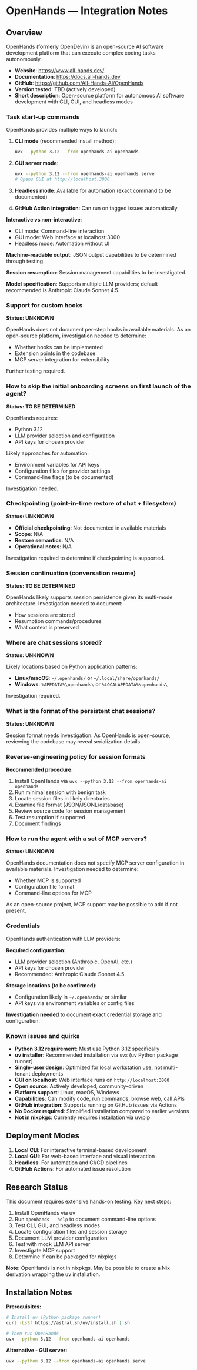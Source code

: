 # OpenHands — Integration Notes

## Overview

OpenHands (formerly OpenDevin) is an open-source AI software development platform that can execute complex coding tasks autonomously.

- **Website**: <https://www.all-hands.dev/>
- **Documentation**: <https://docs.all-hands.dev>
- **GitHub**: <https://github.com/All-Hands-AI/OpenHands>
- **Version tested**: TBD (actively developed)
- **Short description**: Open-source platform for autonomous AI software development with CLI, GUI, and headless modes

### Task start-up commands

OpenHands provides multiple ways to launch:

1. **CLI mode** (recommended install method):

   ```bash
   uvx --python 3.12 --from openhands-ai openhands
   ```

2. **GUI server mode**:

   ```bash
   uvx --python 3.12 --from openhands-ai openhands serve
   # Opens GUI at http://localhost:3000
   ```

3. **Headless mode**: Available for automation (exact command to be documented)

4. **GitHub Action integration**: Can run on tagged issues automatically

**Interactive vs non-interactive**:
- CLI mode: Command-line interaction
- GUI mode: Web interface at localhost:3000
- Headless mode: Automation without UI

**Machine-readable output**: JSON output capabilities to be determined through testing.

**Session resumption**: Session management capabilities to be investigated.

**Model specification**: Supports multiple LLM providers; default recommended is Anthropic Claude Sonnet 4.5.

### Support for custom hooks

**Status: UNKNOWN**

OpenHands does not document per-step hooks in available materials. As an open-source platform, investigation needed to determine:
- Whether hooks can be implemented
- Extension points in the codebase
- MCP server integration for extensibility

Further testing required.

### How to skip the initial onboarding screens on first launch of the agent?

**Status: TO BE DETERMINED**

OpenHands requires:
- Python 3.12
- LLM provider selection and configuration
- API keys for chosen provider

Likely approaches for automation:
- Environment variables for API keys
- Configuration files for provider settings
- Command-line flags (to be documented)

Investigation needed.

### Checkpointing (point-in-time restore of chat + filesystem)

**Status: UNKNOWN**

- **Official checkpointing**: Not documented in available materials
- **Scope**: N/A
- **Restore semantics**: N/A
- **Operational notes**: N/A

Investigation required to determine if checkpointing is supported.

### Session continuation (conversation resume)

**Status: TO BE DETERMINED**

OpenHands likely supports session persistence given its multi-mode architecture. Investigation needed to document:
- How sessions are stored
- Resumption commands/procedures
- What context is preserved

### Where are chat sessions stored?

**Status: UNKNOWN**

Likely locations based on Python application patterns:
- **Linux/macOS**: `~/.openhands/` or `~/.local/share/openhands/`
- **Windows**: `%APPDATA%\openhands\` or `%LOCALAPPDATA%\openhands\`

Investigation required.

### What is the format of the persistent chat sessions?

**Status: UNKNOWN**

Session format needs investigation. As OpenHands is open-source, reviewing the codebase may reveal serialization details.

### Reverse‑engineering policy for session formats

**Recommended procedure:**

1. Install OpenHands via `uvx --python 3.12 --from openhands-ai openhands`
2. Run minimal session with benign task
3. Locate session files in likely directories
4. Examine file format (JSON/JSONL/database)
5. Review source code for session management
6. Test resumption if supported
7. Document findings

### How to run the agent with a set of MCP servers?

**Status: UNKNOWN**

OpenHands documentation does not specify MCP server configuration in available materials. Investigation needed to determine:
- Whether MCP is supported
- Configuration file format
- Command-line options for MCP

As an open-source project, MCP support may be possible to add if not present.

### Credentials

OpenHands authentication with LLM providers:

**Required configuration:**
- LLM provider selection (Anthropic, OpenAI, etc.)
- API keys for chosen provider
- Recommended: Anthropic Claude Sonnet 4.5

**Storage locations (to be confirmed):**
- Configuration likely in `~/.openhands/` or similar
- API keys via environment variables or config files

**Investigation needed** to document exact credential storage and configuration.

### Known issues and quirks

- **Python 3.12 requirement**: Must use Python 3.12 specifically
- **uv installer**: Recommended installation via `uvx` (uv Python package runner)
- **Single-user design**: Optimized for local workstation use, not multi-tenant deployments
- **GUI on localhost**: Web interface runs on `http://localhost:3000`
- **Open source**: Actively developed, community-driven
- **Platform support**: Linux, macOS, Windows
- **Capabilities**: Can modify code, run commands, browse web, call APIs
- **GitHub integration**: Supports running on GitHub issues via Actions
- **No Docker required**: Simplified installation compared to earlier versions
- **Not in nixpkgs**: Currently requires installation via uv/pip

## Deployment Modes

1. **Local CLI**: For interactive terminal-based development
2. **Local GUI**: For web-based interface and visual interaction
3. **Headless**: For automation and CI/CD pipelines
4. **GitHub Actions**: For automated issue resolution

## Research Status

This document requires extensive hands-on testing. Key next steps:

1. Install OpenHands via uv
2. Run `openhands --help` to document command-line options
3. Test CLI, GUI, and headless modes
4. Locate configuration files and session storage
5. Document LLM provider configuration
6. Test with mock LLM API server
7. Investigate MCP support
8. Determine if can be packaged for nixpkgs

**Note**: OpenHands is not in nixpkgs. May be possible to create a Nix derivation wrapping the uv installation.

## Installation Notes

**Prerequisites:**
```bash
# Install uv (Python package runner)
curl -LsSf https://astral.sh/uv/install.sh | sh

# Then run OpenHands
uvx --python 3.12 --from openhands-ai openhands
```

**Alternative - GUI server:**
```bash
uvx --python 3.12 --from openhands-ai openhands serve
```
